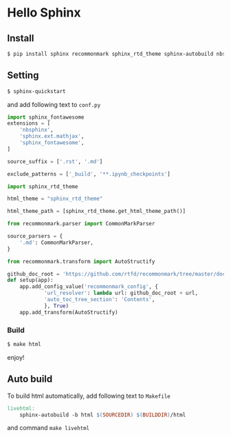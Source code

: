# Hello Sphinx

## Install

```sh
$ pip install sphinx recommonmark sphinx_rtd_theme sphinx-autobuild nbsphinx sphinx_fontawesome
```

## Setting
```sh
$ sphinx-quickstart
```

and add following text to `conf.py`

```py
import sphinx_fontawesome
extensions = [
    'nbsphinx',
    'sphinx.ext.mathjax',
    'sphinx_fontawesome',
]

source_suffix = ['.rst', '.md']

exclude_patterns = ['_build', '**.ipynb_checkpoints']

import sphinx_rtd_theme

html_theme = "sphinx_rtd_theme"

html_theme_path = [sphinx_rtd_theme.get_html_theme_path()]

from recommonmark.parser import CommonMarkParser

source_parsers = {
    '.md': CommonMarkParser,
}

from recommonmark.transform import AutoStructify

github_doc_root = 'https://github.com/rtfd/recommonmark/tree/master/doc/'
def setup(app):
    app.add_config_value('recommonmark_config', {
            'url_resolver': lambda url: github_doc_root + url,
            'auto_toc_tree_section': 'Contents',
            }, True)
    app.add_transform(AutoStructify)
```

### Build
```sh
$ make html
```

enjoy!

## Auto build
To build html automatically, add following text to `Makefile`

```makefile
livehtml:
	sphinx-autobuild -b html $(SOURCEDIR) $(BUILDDIR)/html
```

and command `make livehtml`
